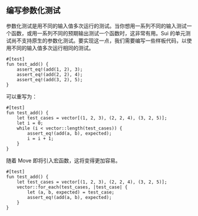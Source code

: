 ## 编写参数化测试

参数化测试是用不同的输入值多次运行的测试。当你想用一系列不同的输入测试一个函数，或用一系列不同的预期输出测试一个函数时，这非常有用。Sui 的单元测试尚不支持原生的参数化测试。要实现这一点，我们需要编写一些样板代码，以使用不同的输入值多次运行相同的测试。

```move
#[test]
fun test_add() {
    assert_eq!(add(1, 2), 3);
    assert_eq!(add(2, 2), 4);
    assert_eq!(add(3, 2), 5);
}
```
可以重写为：
```move
#[test]
fun test_add() {
    let test_cases = vector[(1, 2, 3), (2, 2, 4), (3, 2, 5)];
    let i = 0;
    while (i < vector::length(test_cases)) {
        assert_eq!(add(a, b), expected);
        i = i + 1;
    }
}
```
随着 Move 即将引入宏函数，这将变得更加容易。
```move
#[test]
fun test_add() {
    let test_cases = vector[(1, 2, 3), (2, 2, 4), (3, 2, 5)];
    vector::for_each(test_cases, |test_case| {
        let (a, b, expected) = test_case;
        assert_eq!(add(a, b), expected);
    }
}
```
